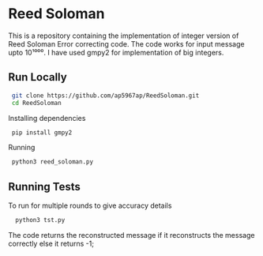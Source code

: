 
# Reed Soloman

This is a repository containing the implementation of integer version of Reed Soloman Error correcting code.
The code works for input message upto 10¹⁰⁰⁰. I have used gmpy2 for implementation of big integers.





## Run Locally



```bash
 git clone https://github.com/ap5967ap/ReedSoloman.git
 cd ReedSoloman
```

Installing dependencies
```bash
 pip install gmpy2
```

Running 
```bash
 python3 reed_soloman.py
```    
## Running Tests

To run for multiple rounds to give accuracy details

```bash
  python3 tst.py
```

The code returns the reconstructed message if it reconstructs the message correctly else it returns -1;
